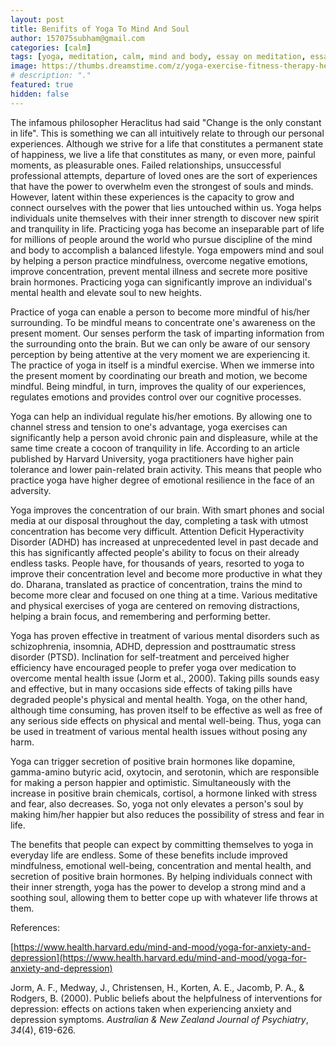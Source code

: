 ```yaml
---
layout: post
title: Benifits of Yoga To Mind And Soul  
author: 157075subham@gmail.com
categories: [calm]
tags: [yoga, meditation, calm, mind and body, essay on meditation, essay on yoga, yoga benifits]
image: https://thumbs.dreamstime.com/z/yoga-exercise-fitness-therapy-healthy-stretch-yoga-poses-woman-treatment-stretching-exercises-meditation-yoga-exercising-142245898.jpg
# description: "."
featured: true
hidden: false
---
```

The infamous philosopher Heraclitus had said &quot;Change is the only constant in life&quot;. This is something we can all intuitively relate to through our personal experiences. Although we strive for a life that constitutes a permanent state of happiness, we live a life that constitutes as many, or even more, painful moments, as pleasurable ones. Failed relationships, unsuccessful professional attempts, departure of loved ones are the sort of experiences that have the power to overwhelm even the strongest of souls and minds. However, latent within these experiences is the capacity to grow and connect ourselves with the power that lies untouched within us. Yoga helps individuals unite themselves with their inner strength to discover new spirit and tranquility in life. Practicing yoga has become an inseparable part of life for millions of people around the world who pursue discipline of the mind and body to accomplish a balanced lifestyle. Yoga empowers mind and soul by helping a person practice mindfulness, overcome negative emotions, improve concentration, prevent mental illness and secrete more positive brain hormones. Practicing yoga can significantly improve an individual&#39;s mental health and elevate soul to new heights.

Practice of yoga can enable a person to become more mindful of his/her surrounding. To be mindful means to concentrate one&#39;s awareness on the present moment. Our senses perform the task of imparting information from the surrounding onto the brain. But we can only be aware of our sensory perception by being attentive at the very moment we are experiencing it. The practice of yoga in itself is a mindful exercise. When we immerse into the present moment by coordinating our breath and motion, we become mindful. Being mindful, in turn, improves the quality of our experiences, regulates emotions and provides control over our cognitive processes.

Yoga can help an individual regulate his/her emotions. By allowing one to channel stress and tension to one&#39;s advantage, yoga exercises can significantly help a person avoid chronic pain and displeasure, while at the same time create a cocoon of tranquility in life. According to an article published by Harvard University, yoga practitioners have higher pain tolerance and lower pain-related brain activity. This means that people who practice yoga have higher degree of emotional resilience in the face of an adversity.

Yoga improves the concentration of our brain. With smart phones and social media at our disposal throughout the day, completing a task with utmost concentration has become very difficult. Attention Deficit Hyperactivity Disorder (ADHD) has increased at unprecedented level in past decade and this has significantly affected people&#39;s ability to focus on their already endless tasks. People have, for thousands of years, resorted to yoga to improve their concentration level and become more productive in what they do. Dharana, translated as practice of concentration, trains the mind to become more clear and focused on one thing at a time. Various meditative and physical exercises of yoga are centered on removing distractions, helping a brain focus, and remembering and performing better.

Yoga has proven effective in treatment of various mental disorders such as schizophrenia, insomnia, ADHD, depression and posttraumatic stress disorder (PTSD). Inclination for self-treatment and perceived higher efficiency have encouraged people to prefer yoga over medication to overcome mental health issue (Jorm et al., 2000). Taking pills sounds easy and effective, but in many occasions side effects of taking pills have degraded people&#39;s physical and mental health. Yoga, on the other hand, although time consuming, has proven itself to be effective as well as free of any serious side effects on physical and mental well-being. Thus, yoga can be used in treatment of various mental health issues without posing any harm.

Yoga can trigger secretion of positive brain hormones like dopamine, gamma-amino butyric acid, oxytocin, and serotonin, which are responsible for making a person happier and optimistic. Simultaneously with the increase in positive brain chemicals, cortisol, a hormone linked with stress and fear, also decreases. So, yoga not only elevates a person&#39;s soul by making him/her happier but also reduces the possibility of stress and fear in life.

The benefits that people can expect by committing themselves to yoga in everyday life are endless. Some of these benefits include improved mindfulness, emotional well-being, concentration and mental health, and secretion of positive brain hormones. By helping individuals connect with their inner strength, yoga has the power to develop a strong mind and a soothing soul, allowing them to better cope up with whatever life throws at them.

References:

[https://www.health.harvard.edu/mind-and-mood/yoga-for-anxiety-and-depression](https://www.health.harvard.edu/mind-and-mood/yoga-for-anxiety-and-depression)

Jorm, A. F., Medway, J., Christensen, H., Korten, A. E., Jacomb, P. A., &amp; Rodgers, B. (2000). Public beliefs about the helpfulness of interventions for depression: effects on actions taken when experiencing anxiety and depression symptoms. _Australian &amp; New Zealand Journal of Psychiatry_, _34_(4), 619-626.